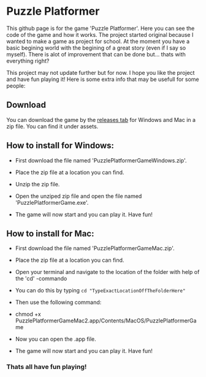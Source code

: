 # Puzzle Platformer
This github page is for the game 'Puzzle Platformer'. Here you can see the code of the game and how it works. The project started original because I wanted to make a game as project for school. At the moment you have a basic begining world with the begining of a great story (even if I say so myself). There is alot of improvement that can be done but... thats with everything right?

This project may not update further but for now. I hope you like the project and have fun playing it! Here is some extra info that may be usefull for some people:

## Download
You can download the game by the [releases tab](https://github.com/Sem-Del/PuzzlePlatformer/releases) for Windows and Mac in a zip file. You can find it under assets.

## How to install for Windows:
- First download the file named 'PuzzlePlatformerGameWindows.zip'.

- Place the zip file at a location you can find.

- Unzip the zip file.

- Open the unziped zip file and open the file named 'PuzzlePlatformerGame.exe'.

- The game will now start and you can play it. Have fun!

## How to install for Mac:
- First download the file named 'PuzzlePlatformerGameMac.zip'.

- Place the zip file at a location you can find.

- Open your terminal and navigate to the location of the folder with help of the 'cd' -commando

- You can do this by typing ```cd "TypeExactLocationOffTheFolderHere"```

- Then use the following command: 

- chmod +x PuzzlePlatformerGameMac2.app/Contents/MacOS/PuzzlePlatformerGame

- Now you can open the .app file.

- The game will now start and you can play it. Have fun!

### Thats all have fun playing!